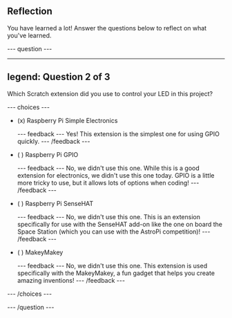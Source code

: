 ## Reflection

You have learned a lot! Answer the questions below to reflect on what you've learned.

--- question ---

---
legend: Question 2 of 3
---

Which Scratch extension did you use to control your LED in this project?

--- choices ---

- (x) Raspberry Pi Simple Electronics

  --- feedback ---
Yes! This extension is the simplest one for using GPIO quickly.
  --- /feedback ---

- ( ) Raspberry Pi GPIO

  --- feedback ---
No, we didn't use this one. While this is a good extension for electronics, we didn't use this one today. GPIO is a little more tricky to use, but it allows lots of options when coding!
  --- /feedback ---

- ( ) Raspberry Pi SenseHAT

  --- feedback ---
No, we didn't use this one. This is an extension specifically for use with the SenseHAT add-on like the one on board the Space Station (which you can use with the AstroPi competition)!
  --- /feedback ---

- ( ) MakeyMakey

  --- feedback ---
No, we didn't use this one. This extension is used specifically with the MakeyMakey, a fun gadget that helps you create amazing inventions!
  --- /feedback ---

--- /choices ---

--- /question ---